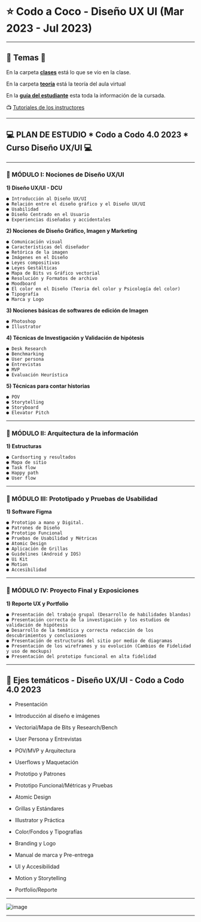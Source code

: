 # :star: Codo a Coco - Diseño UX UI (Mar 2023 - Jul 2023)

---

## :book: Temas :book:


En la carpeta [**clases**](https://github.com/eugenia1984/DisenoUX-UI/tree/main/cac_ux_ui/clases) está lo que se vio en la clase.

En la carpeta [**teoría**](https://github.com/eugenia1984/DisenoUX-UI/tree/main/cac_ux_ui/teoria) está la teoría del aula virtual 

En la [**guía del estudiante**](https://github.com/eugenia1984/DisenoUX-UI/blob/main/cac_ux_ui/guia_del_estudiante.md)  esta toda la información de la cursada.


:tv: [Tutoriales de los instructores](https://www.youtube.com/playlist?list=PL-fMIk-TE5S4VTJoQj3C76_xB0lLX2dFL)



---


## :computer: PLAN DE ESTUDIO * Codo a Codo 4.0 2023 * Curso Diseño UX/UI :computer:

---

### :stars: MÓDULO I: Nociones de Diseño UX/UI

**1) Diseño UX/UI - DCU**

```
● Introducción al Diseño UX/UI
● Relación entre el diseño gráfico y el Diseño UX/UI
● Usabilidad
● Diseño Centrado en el Usuario
● Experiencias diseñadas y accidentales
```

**2) Nociones de Diseño Gráfico, Imagen y Marketing**

```
● Comunicación visual
● Características del diseñador
● Retórica de la imagen
● Imágenes en el Diseño
● Leyes compositivas
● Leyes Gestálticas
● Mapa de Bits vs Gráfico vectorial
● Resolución y Formatos de archivo
● Moodboard
● El color en el Diseño (Teoria del color y Psicología del color)
● Tipografía
● Marca y Logo
```

**3) Nociones básicas de softwares de edición de Imagen**

```
● Photoshop
● Illustrator
```

**4) Técnicas de Investigación y Validación de hipótesis**

```
● Desk Research
● Benchmarking
● User persona
● Entrevistas
● MVP
● Evaluación Heurística
```

**5) Técnicas para contar historias**

```
● POV
● Storytelling
● Storyboard
● Elevator Pitch
```

---


### :stars: MÓDULO II: Arquitectura de la información

**1) Estructuras**

```
● Cardsorting y resultados
● Mapa de sitio
● Task flow
● Happy path
● User flow
```

---


### :stars: MÓDULO III: Prototipado y Pruebas de Usabilidad

**1) Software Figma**

```
● Prototipo a mano y Digital.
● Patrones de Diseño
● Prototipo Funcional
● Pruebas de Usabilidad y Métricas
● Atomic Design
● Aplicación de Grillas
● Guidelines (Android y IOS)
● Ui Kit
● Motion
● Accesibilidad
```

---


### :stars: MÓDULO IV: Proyecto Final y Exposiciones

**1) Reporte UX y Portfolio**

```
● Presentación del trabajo grupal (Desarrollo de habilidades blandas)
● Presentación correcta de la investigación y los estudios de validación de hipótesis
● Desarrollo de la temática y correcta redacción de los descubrimientos y conclusiones
● Presentación de estructuras del sitio por medio de diagramas
● Presentación de los wireframes y su evolución (Cambios de Fidelidad y uso de mockups)
● Presentación del prototipo funcional en alta fidelidad
```


---

## :stars: Ejes temáticos - Diseño UX/UI - Codo a Codo 4.0 2023

- Presentación

- Introducción al diseño e imágenes

- Vectorial/Mapa de Bits y Research/Bench

- User Persona y Entrevistas

- POV/MVP y Arquitectura

- Userflows y Maquetación

- Prototipo y Patrones

- Prototipo Funcional/Métricas y Pruebas

- Atomic Design

- Grillas y Estándares

- Illustrator y Práctica

- Color/Fondos y Tipografías

- Branding y Logo

- Manual de marca y Pre-entrega

- UI y Accesibilidad

- Motion y Storytelling

- Portfolio/Reporte

---

![image](https://user-images.githubusercontent.com/72580574/222612034-e6fdb510-51b1-4eec-88dd-7d72a9d838c8.png)


---

